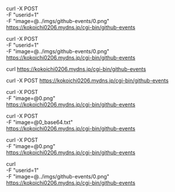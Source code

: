 curl -X POST \
  -F "userid=1" \
  -F "image=@../imgs/github-events/0.png" \
  https://kokoichi0206.mydns.jp/cgi-bin/github-events


curl -X POST \
  -F "userid=1" \
  -F "image=@../imgs/github-events/0.png" \
  https://kokoichi0206.mydns.jp/cgi-bin/github-events

curl  https://kokoichi0206.mydns.jp/cgi-bin/github-events


curl -X POST https://kokoichi0206.mydns.jp/cgi-bin/github-events

curl -X POST \
  -F "image=@0.png" \
  https://kokoichi0206.mydns.jp/cgi-bin/github-events


curl -X POST \
  -F "image=@0_base64.txt" \
  https://kokoichi0206.mydns.jp/cgi-bin/github-events



curl -X POST \
  -F "image=@0.png" \
  https://kokoichi0206.mydns.jp/cgi-bin/github-events

curl \
  -F "userid=1" \
  -F "image=@../imgs/github-events/0.png" \
  https://kokoichi0206.mydns.jp/cgi-bin/github-events


